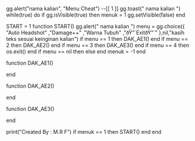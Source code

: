 gg.alert("nama kalian", "Menu Cheat") --[[ 1 ]]
gg.toast(" nama kalian ")
while(true) do
if gg.isVisible(true) then
menuk = 1
gg.setVisible(false)
end


START = 1
function START()
gg.alert(" nama kalian ")
menu = gg.choice({
"Auto Headshot"
,"Damage++"
,"Warna Tubuh"
,"ðŸ”´ExitðŸ”´"
},nil,"kasih teks sesuai keinginan kalian")
if menu == 1 then DAK_AE1() end
if menu == 2 then DAK_AE2() end
if menu == 3 then DAK_AE3() end
if menu == 4 then os.exit() end
if menu == nil then else end
menuk = -1
end

function DAK_AE1()


end

function DAK_AE2()


end

function DAK_AE3()


end


 print("Created By : M.R F")
if menuk == 1 then START()
  end
end

